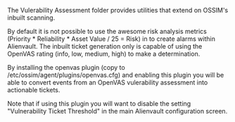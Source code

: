 The Vulerability Assessment folder provides utilities that extend on OSSIM's inbuilt scanning. 

By default it is not possible to use the awesome risk analysis metrics (Priority * Reliability * Asset Value / 25 = Risk) in to create alarms within Alienvault. The inbuilt ticket generation only is capable of using the OpenVAS rating (info, low, medium, high) to make a determination. 

By installing the openvas plugin (copy to /etc/ossim/agent/plugins/openvas.cfg) and enabling this plugin you will be able to convert events from an OpenVAS vulerability assessment into actionable tickets. 

Note that if using this plugin you will want to disable the setting "Vulnerability Ticket Threshold" in the main Alienvault configuration screen. 


